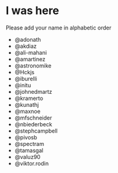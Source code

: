 # I was here

Please add your name in alphabetic order

* @adonath
* @akdiaz
* @ali-mahani 
* @amartinez
* @astronomike
* @Hckjs
* @iburelli
* @initu
* @johnedmartz
* @kramerto
* @kunathj
* @maxnoe
* @mfschneider
* @nbiederbeck
* @stephcampbell 
* @pivosb 
* @spectram
* @tamasgal
* @valuz90
* @viktor.rodin
